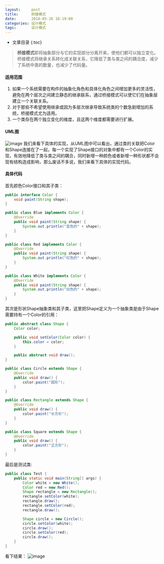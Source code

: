 ```yaml
---
layout:     post
title:      桥接模式
date:       2018-05-26 18:19:00
categories: 设计模式
tags:       设计模式
---
```


* 文章目录
{:toc}

> **桥接模式**即将抽象部分与它的实现部分分离开来，使他们都可以独立变化。桥接模式将继承关系转化成关联关系，它降低了类与类之间的耦合度，减少了系统中类的数量，也减少了代码量。



#### 适用范围
1. 如果一个系统需要在构件的抽象化角色和具体化角色之间增加更多的灵活性，避免在两个层次之间建立静态的继承联系，通过桥接模式可以使它们在抽象层建立一个关联关系。
2. 对于那些不希望使用继承或因为多层次继承导致系统类的个数急剧增加的系统，桥接模式尤为适用。
3. 一个类存在两个独立变化的维度，且这两个维度都需要进行扩展。

#### UML图
![image](http://oc26wuqdw.bkt.clouddn.com/2018/5/pattern/bridge/bridge_uml.png)
我们来看下具体的实现，从UML图中可以看出，通过类的关联把Color和Shape连接在了一起，每一个实现了Shape接口的对象中都有一个Color的实现，有效地降低了类与类之间的耦合，同时新增一种颜色或者新增一种形状都不会现有结构造成影响，那么废话不多说，我们来看下具体的实现代码。

#### 具体代码
首先颜色Color接口和其子类：

```java
public interface Color {
    void paint(String shape);
}

public class Blue implements Color {
    @Override
    public void paint(String shape) {
        System.out.println("蓝色的" + shape);
    }
}

public class Red implements Color {
    @Override
    public void paint(String shape) {
        System.out.println("红色的" + shape);
    }
}

public class White implements Color {
    @Override
    public void paint(String shape) {
        System.out.println("白色的" + shape);
    }
}
```

其次是形状Shape抽象类和其子类，这里把Shape定义为一个抽象类是由于Shape需要持有一个Color的引用：

```java
public abstract class Shape {
    Color color;

    public void setColor(Color color) {
        this.color = color;
    }

    public abstract void draw();
}

public class Circle extends Shape {
    @Override
    public void draw() {
        color.paint("圆形");
    }
}

public class Rectangle extends Shape {
    @Override
    public void draw() {
        color.paint("长方形");
    }
}

public class Square extends Shape {
    @Override
    public void draw() {
        color.paint("正方形");
    }
}
```

最后是测试类:
```java
public class Test {
    public static void main(String[] args) {
        Color white = new White();
        Color red = new Red();
        Shape rectangle = new Rectangle();
        rectangle.setColor(white);
        rectangle.draw();
        rectangle.setColor(red);
        rectangle.draw();

        Shape circle = new Circle();
        circle.setColor(white);
        circle.draw();
        circle.setColor(red);
        circle.draw();
    }
}
```

看下结果：
![image](http://oc26wuqdw.bkt.clouddn.com/2018/5/pattern/bridge/bridge_result.png)
